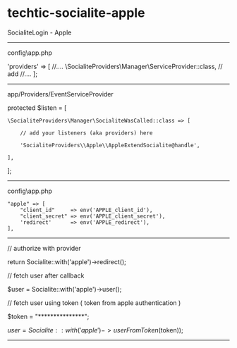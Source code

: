 # techtic-socialite-apple
SocialiteLogin - Apple

-----------------------------------

config\app.php

'providers' => [
    //....
    \SocialiteProviders\Manager\ServiceProvider::class, // add
    //....
];

-----------------------------------

app/Providers/EventServiceProvider

protected $listen = [

    \SocialiteProviders\Manager\SocialiteWasCalled::class => [

        // add your listeners (aka providers) here

        'SocialiteProviders\\Apple\\AppleExtendSocialite@handle',

    ],
    
];

-----------------------------------

config\app.php

    "apple" => [
        "client_id"     => env('APPLE_client_id'),
        "client_secret" => env('APPLE_client_secret'),
        'redirect'      => env('APPLE_redirect'),
    ],

-----------------------------------

// authorize with provider

return Socialite::with('apple')->redirect();

// fetch user after callback

$user = Socialite::with('apple')->user();

// fetch user using token ( token from apple authentication )

$token = "***************";

$user = Socialite::with('apple')->userFromToken($token));

-----------------------------------
